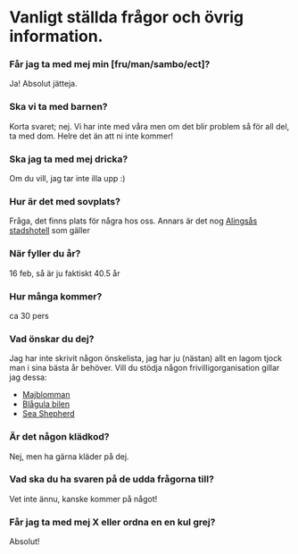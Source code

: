 # Vanligt ställda frågor och övrig information.

### Får jag ta med mej min [fru/man/sambo/ect]?
Ja! Absolut jätteja.

### Ska vi ta med barnen?
Korta svaret; nej. Vi har inte med våra men om det blir problem så för all del, ta med dom. Helre det än att ni inte kommer!

### Ska jag ta med mej dricka?

Om du vill, jag tar inte illa upp :)

### Hur är det med sovplats?

Fråga, det finns plats för några hos oss. Annars är det nog [Alingsås stadshotell](https://grandhotel-alingsas.se) som gäller

### När fyller du år?

16 feb, så är ju faktiskt 40.5 år

### Hur många kommer?
ca 30 pers

### Vad önskar du dej?

Jag har inte skrivit någon önskelista, jag har ju (nästan) allt en lagom tjock man i sina bästa år behöver. 
Vill du stödja någon frivilligorganisation gillar jag dessa:

* [Majblomman](https://majblomman.se/stod-oss/stod-oss/) 
* [Blågula bilen](https://www.blagulabilen.se/donera/)
* [Sea Shepherd](https://seashepherd.org/donate/) 

### Är det någon klädkod?

Nej, men ha gärna kläder på dej.

### Vad ska du ha svaren på de udda frågorna till?
Vet inte ännu, kanske kommer på något!

### Får jag ta med mej X eller ordna en en kul grej?
Absolut!
